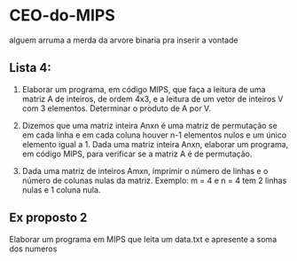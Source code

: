 # CEO-do-MIPS

alguem arruma a merda da arvore binaria pra inserir a vontade


## Lista 4:

1) Elaborar um programa, em código MIPS, que faça a leitura de uma matriz A de inteiros,
de ordem 4x3, e a leitura de um vetor de inteiros V com 3 elementos. Determinar o
produto de A por V.

2) Dizemos que uma matriz inteira Anxn é uma matriz de permutação se em cada linha
e em cada coluna houver n-1 elementos nulos e um único elemento igual a 1. Dada uma matriz inteira Anxn, elaborar um programa, em código MIPS, para verificar
se a matriz A é de permutação.

3) Dada uma matriz de inteiros Amxn, imprimir o número de linhas e o número de colunas nulas da matriz. Exemplo: m = 4 e n = 4 tem 2 linhas nulas e 1 coluna nula.


## Ex proposto 2
Elaborar um programa em MIPS que leita um data.txt e apresente a soma dos numeros
